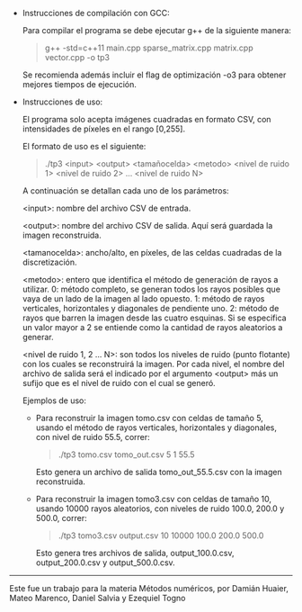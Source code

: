 ﻿- Instrucciones de compilación con GCC:

  Para compilar el programa se debe ejecutar g++ de la siguiente manera:

  > g++ -std=c++11 main.cpp sparse_matrix.cpp matrix.cpp vector.cpp -o tp3

  Se recomienda además incluir el flag de optimización -o3 para obtener mejores tiempos de ejecución.

- Instrucciones de uso:

  El programa solo acepta imágenes cuadradas en formato CSV, con intensidades de píxeles en el rango [0,255].

  El formato de uso es el siguiente:

  > ./tp3 \<input> \<output> \<tamañocelda> \<metodo> \<nivel de ruido 1> \<nivel de ruido 2> ... \<nivel de ruido N>

  A continuación se detallan cada uno de los parámetros:

   \<input>: nombre del archivo CSV de entrada.

   \<output>: nombre del archivo CSV de salida. Aquí será guardada la imagen reconstruida.

   \<tamanocelda>: ancho/alto, en píxeles, de las celdas cuadradas de la discretización.

   \<metodo>: entero que identifica el método de generación de rayos a utilizar.
      0: método completo, se generan todos los rayos posibles que vaya de un lado de la imagen al lado opuesto.
      1: método de rayos verticales, horizontales y diagonales de pendiente uno.
      2: método de rayos que barren la imagen desde las cuatro esquinas.
      Si se especifica un valor mayor a 2 se entiende como la cantidad de rayos aleatorios a generar.

   \<nivel de ruido 1, 2 ... N>: son todos los niveles de ruido (punto flotante) con los cuales se reconstruirá la imagen. Por cada nivel, el nombre
  del archivo de salida será el indicado por el argumento \<output> más un sufijo que es el nivel de ruido con el cual se generó.

  Ejemplos de uso:

  - Para reconstruir la imagen tomo.csv con celdas de tamaño 5, usando el método de rayos verticales, horizontales y diagonales, con nivel de
    ruido 55.5, correr:

    > ./tp3 tomo.csv tomo_out.csv 5 1 55.5

    Esto genera un archivo de salida tomo_out_55.5.csv con la imagen reconstruida.

  - Para reconstruir la imagen tomo3.csv con celdas de tamaño 10, usando 10000 rayos aleatorios, con niveles de ruido 100.0, 200.0 y 500.0, correr:

    > ./tp3 tomo3.csv output.csv 10 10000 100.0 200.0 500.0

    Esto genera tres archivos de salida, output_100.0.csv, output_200.0.csv y output_500.0.csv.

_______________________________________________________________________

Este fue un trabajo para la materia Métodos numéricos, por Damián Huaier, Mateo Marenco, Daniel Salvia y Ezequiel Togno
